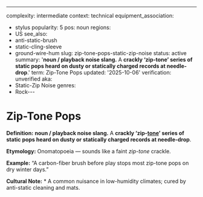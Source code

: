 ---
complexity: intermediate
context: technical
equipment_association:
- stylus
popularity: 5
pos: noun
regions:
- US
see_also:
- anti-static-brush
- static-cling-sleeve
- ground-wire-hum
slug: zip-tone-pops-static-zip-noise
status: active
summary: '**noun / playback noise slang.** A **crackly ‘zip-tone’ series of static
  pops heard on dusty or statically charged records at needle-drop**.'
term: Zip-Tone Pops
updated: '2025-10-06'
verification: unverified
aka:
- Static-Zip Noise
genres:
- Rock---

# Zip-Tone Pops

**Definition:** **noun / playback noise slang.** A **crackly ‘zip-[tone](../t/tone-arm/)’ series of static pops heard on dusty or statically charged records at needle-drop**.

**Etymology:** Onomatopoeia — sounds like a faint *zip-tone* crackle.

**Example:** “A carbon-fiber brush before play stops most zip-tone pops on dry winter days.”

**Cultural Note:** * A common nuisance in low-humidity climates; cured by anti-static cleaning and mats.

